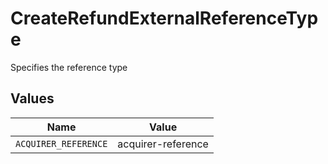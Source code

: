 # CreateRefundExternalReferenceType

Specifies the reference type


## Values

| Name                 | Value                |
| -------------------- | -------------------- |
| `ACQUIRER_REFERENCE` | acquirer-reference   |